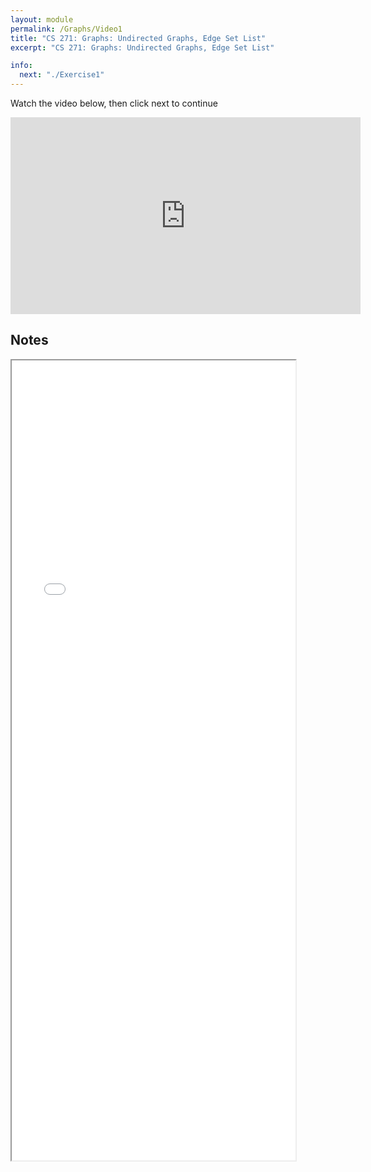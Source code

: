```yaml
---
layout: module
permalink: /Graphs/Video1
title: "CS 271: Graphs: Undirected Graphs, Edge Set List"
excerpt: "CS 271: Graphs: Undirected Graphs, Edge Set List"

info:
  next: "./Exercise1"
---
```


Watch the video below, then click next to continue

<iframe width="560" height="315" src="https://www.youtube.com/embed/3SkK2aNa2V8?si=uwyj_VsbdlVrKJ0P" title="YouTube video player" frameborder="0" allow="accelerometer; autoplay; clipboard-write; encrypted-media; gyroscope; picture-in-picture; web-share" allowfullscreen></iframe>

<h2>Notes</h2>

<iframe src="../images/Graphs/GraphEdgeSet.html" width="90%" height=1280></iframe>